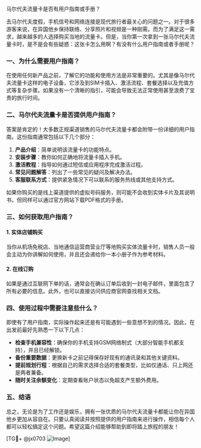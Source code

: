 马尔代夫流量卡是否有用户指南或手册？

去马尔代夫度假，手机信号和网络连接是现代旅行者最关心的问题之一。对于很多游客来说，在异国他乡保持联络、分享照片和视频是一种刚需。而为了满足这一需求，越来越多的人选择购买当地的流量卡。但是，当你第一次拿到一张马尔代夫流量卡时，是不是会有些疑惑：这张卡怎么用啊？有没有什么用户指南或者手册呢？

### 一、为什么需要用户指南？

在使用任何新产品之前，了解它的功能和使用方法是非常重要的。尤其是像马尔代夫流量卡这样的电子设备，它涉及到SIM卡插入、激活流程、套餐选择以及充值方式等复杂步骤。如果没有一个清晰的指引，可能会导致无法正常使用甚至浪费了宝贵的旅行时间。

### 二、马尔代夫流量卡是否提供用户指南？

答案是肯定的！大多数正规渠道销售的马尔代夫流量卡都会附带一份详细的用户指南。这份指南通常包括以下几个部分：

1. **产品介绍**：简单说明该流量卡的功能特点。
2. **安装步骤**：教你如何正确地将流量卡插入手机。
3. **激活教程**：指导如何通过短信或应用程序完成激活过程。
4. **常见问题解答**：列出了一些常见的疑问及解决办法。
5. **客服联系方式**：提供紧急情况下可以联系的服务热线或其他支持方式。

如果你购买的是线上渠道提供的虚拟号码服务，则可能不会收到实体卡片及其说明书，但同样可以通过官方网站下载PDF格式的手册。

### 三、如何获取用户指南？

#### 1. 实体店铺购买
当你从机场免税店、当地通信运营商营业厅等地购买实体流量卡时，销售人员一般会主动为你讲解如何使用，并且还会递给你一本小册子作为参考材料。

#### 2. 在线订购
如果是通过互联网下单的话，通常会在确认订单后收到一封电子邮件，里面包含了所有必要的信息。此外，也可以直接访问供应商官网查找相关文档。

### 四、使用过程中需要注意些什么？

即使有了用户指南，实际操作起来还是有可能遇到一些意想不到的情况。因此，在出发前最好先熟悉一下以下几点：

- **检查手机兼容性**：确保你的手机支持GSM网络制式（大部分智能手机都支持），并且已经解锁。
- **备份重要数据**：更换新卡之前记得保存好现有的通讯录和其他关键资料。
- **提前规划行程**：根据自己的需求选择合适的套餐类型，比如仅通话、只上网还是两者兼备。
- **随时关注余额变化**：定期查看账户状态以免超支产生额外费用。

### 五、结语

总之，无论是为了工作还是娱乐，拥有一张优质的马尔代夫流量卡都能让你在异国他乡更加从容自在。只要认真阅读并按照提供的用户指南来进行操作，相信每个人都可以轻松搞定这个问题。希望这篇介绍能够帮助到即将踏上旅程的朋友！

[TG💪+ @jx0703 ![Image](https://github.com/user-attachments/assets/dbca1d08-cadb-493c-b0ec-ad6f7a83f270)]